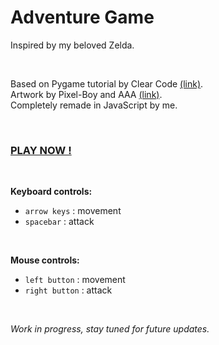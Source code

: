 # Adventure Game

Inspired by my beloved Zelda.

<br>

Based on Pygame tutorial by Clear Code [(link)](https://www.youtube.com/watch?v=QU1pPzEGrqw).<br>
Artwork by Pixel-Boy and AAA [(link)](https://pixel-boy.itch.io/ninja-adventure-asset-pack).<br>
Completely remade in JavaScript by me. 

<br>

### [PLAY NOW !](https://malchikkcz.github.io/JS-adventure/)

<br>

**Keyboard controls:**<br>
- `arrow keys` : movement
- `spacebar` : attack

<br>

**Mouse controls:**<br>
- `left button` : movement
- `right button` : attack

<br>

*Work in progress, stay tuned for future updates.*
